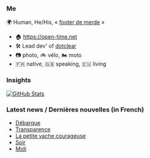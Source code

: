### Me

🌍 Human, He/His, « [footer de merde](https://open-time.net/post/2013/07/17/La-veritable-histoire-du-Footer-de-merde-) » 
* 🏠 https://open-time.net 
* 🛠️ Lead dev' of [dotclear](https://git.dotclear.org/dev/dotclear)
* 📷 photo, 🚲 vélo, 🏍️ moto 
* 🇫🇷 native, 🇬🇧 speaking, 🇪🇺 living

### Insights

[![GitHub Stats](https://github-readme-stats-sigma-five.vercel.app/api?username=franck-paul)](https://github.com/franck-paul)

### Latest news / Dernières nouvelles (in French)

<!-- BLOG-POST-LIST:START -->
- [Débarque](https://open-time.net/post/2024/05/10/Debarque)
- [Transparence](https://open-time.net/post/2024/05/09/Transparence)
- [La petite vache courageuse](https://open-time.net/post/2024/05/08/La-petite-vache-courageuse)
- [Soir](https://open-time.net/post/2024/05/07/Soir)
- [Midi](https://open-time.net/post/2024/05/06/Midi)
<!-- BLOG-POST-LIST:END -->

